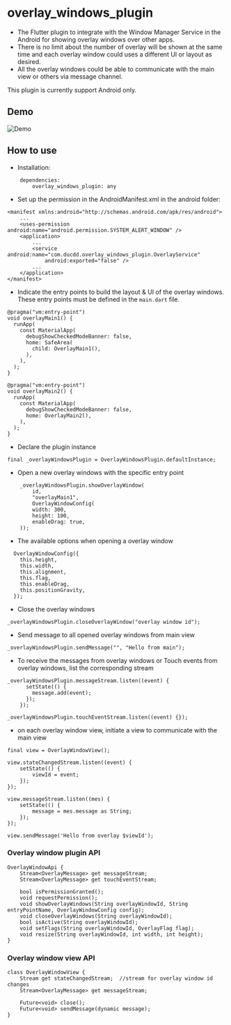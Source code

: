 # overlay_windows_plugin

-   The Flutter plugin to integrate with the Window Manager Service in the Android for showing overlay windows over other apps.
-   There is no limit about the number of overlay will be shown at the same time and each overlay window could uses a different UI or layout as desired.
-   All the overlay windows could be able to communicate with the main view or others via message channel.

This plugin is currently support Android only.

## Demo

![Demo](docs\demo_overlay_plugin.gif 'overlay windows plugin')

## How to use

-   Installation:

```
    dependencies:
        overlay_windows_plugin: any
```

-   Set up the permission in the AndroidManifest.xml in the android folder:

```
<manifest xmlns:android="http://schemas.android.com/apk/res/android">
    ...
    <uses-permission android:name="android.permission.SYSTEM_ALERT_WINDOW" />
    <application>
        ...
        <service android:name="com.ducdd.overlay_windows_plugin.OverlayService"
            android:exported="false" />
        ...
    </application>
</manifest>
```

-   Indicate the entry points to build the layout & UI of the overlay windows. These entry points must be defined in the `main.dart` file.

```
@pragma("vm:entry-point")
void overlayMain1() {
  runApp(
    const MaterialApp(
      debugShowCheckedModeBanner: false,
      home: SafeArea(
        child: OverlayMain1(),
      ),
    ),
  );
}

@pragma("vm:entry-point")
void overlayMain2() {
  runApp(
    const MaterialApp(
      debugShowCheckedModeBanner: false,
      home: OverlayMain2(),
    ),
  );
}
```

-   Declare the plugin instance

```
final _overlayWindowsPlugin = OverlayWindowsPlugin.defaultInstance;
```

-   Open a new overlay windows with the specific entry point

```
    _overlayWindowsPlugin.showOverlayWindow(
        id,
        "overlayMain1",
        OverlayWindowConfig(
        width: 300,
        height: 100,
        enableDrag: true,
    ));
```

-   The available options when opening a overlay window

```
  OverlayWindowConfig({
    this.height,
    this.width,
    this.alignment,
    this.flag,
    this.enableDrag,
    this.positionGravity,
  });
```

-   Close the overlay windows

```
_overlayWindowsPlugin.closeOverlayWindow("overlay window id");
```

-   Send message to all opened overlay windows from main view

```
_overlayWindowsPlugin.sendMessage("", "Hello from main");
```

-   To receive the messages from overlay windows or Touch events from overlay windows, list the corresponding stream

```
_overlayWindowsPlugin.messageStream.listen((event) {
      setState(() {
        message.add(event);
      });
    });

_overlayWindowsPlugin.touchEventStream.listen((event) {});
```

-   on each overlay window view, initiate a view to communicate with the main view

```
final view = OverlayWindowView();
```

```
view.stateChangedStream.listen((event) {
    setState(() {
        viewId = event;
    });
});

view.messageStream.listen((mes) {
    setState(() {
        message = mes.message as String;
    });
});

view.sendMessage('Hello from overlay $viewId');

```

### Overlay window plugin API

```
OverlayWindowApi {
    Stream<OverlayMessage> get messageStream;
    Stream<OverlayMessage> get touchEventStream;

    bool isPermissionGranted();
    void requestPermission();
    void showOverlayWindows(String overlayWindowId, String entryPointName, OverlayWindowConfig config);
    void closeOverlayWindows(String overlayWindowId);
    bool isActive(String overlayWindowId);
    void setFlags(String overlayWindowId, OverlayFlag flag);
    void resize(String overlayWindowId, int width, int height);
}
```

### Overlay window view API

```
class OverlayWindowView {
    Stream get stateChangedStream;  //stream for overlay window id changes
    Stream<OverlayMessage> get messageStream;

    Future<void> close();
    Future<void> sendMessage(dynamic message);
}
```
